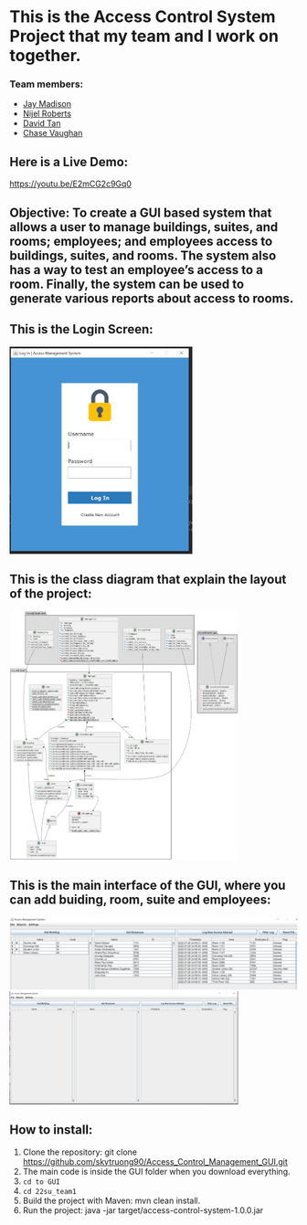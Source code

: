 # This is the Access Control System Project that my team and I work on together.

### Team members: 
- [Jay Madison](https://github.com/JayMad18)
- [Nijel Roberts](https://github.com/nijelroberts)
- [David Tan](https://github.com/skytruong90)
- [Chase Vaughan](https://github.com/cvaugh)

## Here is a Live Demo:
https://youtu.be/E2mCG2c9Gq0

## Objective: To create a GUI based system that allows a user to manage buildings, suites, and rooms; employees; and employees access to buildings, suites, and rooms. The system also has a way to test an employee’s access to a room. Finally, the system can be used to generate various reports about access to rooms.

## This is the Login Screen:
<img src="Login_Screen.jpg" width="320">

## This is the class diagram that explain the layout of the project:
<img src="class_diagram.png" width="400">

## This is the main interface of the GUI, where you can add buiding, room, suite and employees:
<img src="pic1.jpg" width="900">

<img src="pic2.jpg" width="400">

<img src="" width="400">

## How to install:
1. Clone the repository: git clone https://github.com/skytruong90/Access_Control_Management_GUI.git
2. The main code is inside the GUI folder when you download everything.
3. `cd to GUI`
4. `cd 22su_team1`
5. Build the project with Maven: mvn clean install.
6. Run the project: java -jar target/access-control-system-1.0.0.jar




